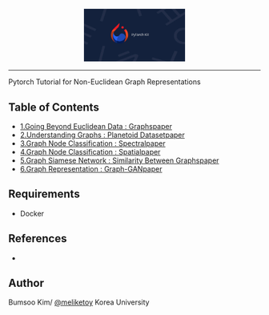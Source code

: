 <p align="center"><img width="40%" src="./imgs/PyTorch_KR.jpg"></p>

---------------------------------------------------------------------

Pytorch Tutorial for Non-Euclidean Graph Representations

## Table of Contents
- [1.Going Beyond Euclidean Data : Graphs](./1_Going_Beyond_Euclidean_Data/)[paper](https://arxiv.org/pdf/1611.08097.pdf)
- [2.Understanding Graphs : Planetoid Dataset](./2_Understading_Graphs/)[paper](https://arxiv.org/pdf/1603.08861.pdf)
- [3.Graph Node Classification : Spectral](./3_Spectral_Graph_Convolution)[paper](https://arxiv.org/pdf/1609.02907.pdf)
- [4.Graph Node Classification : Spatial](./4_Spatial_Graph_Convolution)[paper](https://arxiv.org/pdf/1710.10903.pdf)
- [5.Graph Siamese Network : Similarity Between Graphs](./5_Graph_Siamese)[paper](https://arxiv.org/pdf/1703.02161.pdf)
- [6.Graph Representation : Graph-GAN](./6_Graph_GAN)[paper]()

## Requirements
- Docker

## References
- 

## Author
Bumsoo Kim/ [@meliketoy](https://github.com/meliketoy)
Korea University
